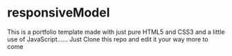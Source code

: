 # responsiveModel
This is a portfolio template made with just pure HTML5 and CSS3 and a little use of JavaScript...... Just Clone this repo and edit it your way more to come
